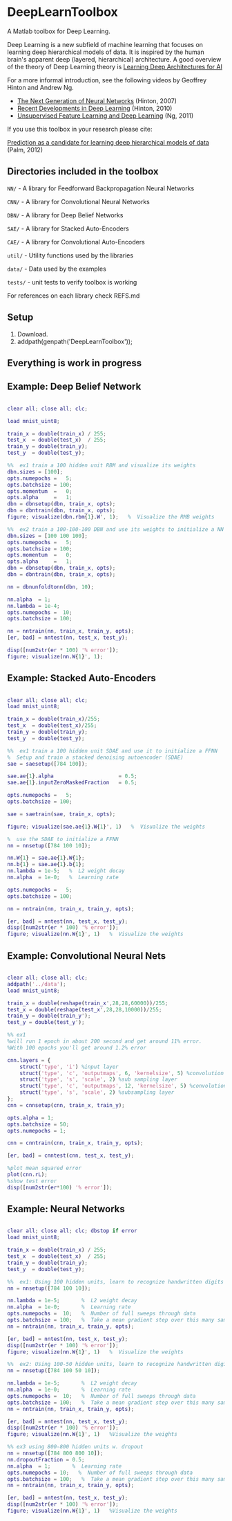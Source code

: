 DeepLearnToolbox
================

A Matlab toolbox for Deep Learning.

Deep Learning is a new subfield of machine learning that focuses on learning deep hierarchical models of data.
It is inspired by the human brain's apparent deep (layered, hierarchical) architecture.
A good overview of the theory of Deep Learning theory is
[Learning Deep Architectures for AI](http://www.iro.umontreal.ca/~bengioy/papers/ftml_book.pdf)

For a more informal introduction, see the following videos by Geoffrey Hinton and Andrew Ng.

* [The Next Generation of Neural Networks](http://www.youtube.com/watch?v=AyzOUbkUf3M) (Hinton, 2007)
* [Recent Developments in Deep Learning](http://www.youtube.com/watch?v=VdIURAu1-aU) (Hinton, 2010)
* [Unsupervised Feature Learning and Deep Learning](http://www.youtube.com/watch?v=ZmNOAtZIgIk) (Ng, 2011)

If you use this toolbox in your research please cite:

[Prediction as a candidate for learning deep hierarchical models of data](http://www2.imm.dtu.dk/pubdb/views/publication_details.php?id=6284) (Palm, 2012)

Directories included in the toolbox
-----------------------------------

`NN/`   - A library for Feedforward Backpropagation Neural Networks

`CNN/`  - A library for Convolutional Neural Networks

`DBN/`  - A library for Deep Belief Networks

`SAE/`  - A library for Stacked Auto-Encoders

`CAE/` - A library for Convolutional Auto-Encoders

`util/` - Utility functions used by the libraries

`data/` - Data used by the examples

`tests/` - unit tests to verify toolbox is working

For references on each library check REFS.md

Setup
-----

1. Download.
2. addpath(genpath('DeepLearnToolbox'));

Everything is work in progress
------------------------------

Example: Deep Belief Network
---------------------
```matlab

clear all; close all; clc;

load mnist_uint8;

train_x = double(train_x) / 255;
test_x  = double(test_x)  / 255;
train_y = double(train_y);
test_y  = double(test_y);

%%  ex1 train a 100 hidden unit RBM and visualize its weights
dbn.sizes = [100];
opts.numepochs =   5;
opts.batchsize = 100;
opts.momentum  =   0;
opts.alpha     =   1;
dbn = dbnsetup(dbn, train_x, opts);
dbn = dbntrain(dbn, train_x, opts);
figure; visualize(dbn.rbm{1}.W', 1);   %  Visualize the RMB weights

%%  ex2 train a 100-100-100 DBN and use its weights to initialize a NN
dbn.sizes = [100 100 100];
opts.numepochs =   5;
opts.batchsize = 100;
opts.momentum  =   0;
opts.alpha     =   1;
dbn = dbnsetup(dbn, train_x, opts);
dbn = dbntrain(dbn, train_x, opts);

nn = dbnunfoldtonn(dbn, 10);

nn.alpha  = 1;
nn.lambda = 1e-4;
opts.numepochs =  10;
opts.batchsize = 100;

nn = nntrain(nn, train_x, train_y, opts);
[er, bad] = nntest(nn, test_x, test_y);

disp([num2str(er * 100) '% error']);
figure; visualize(nn.W{1}', 1);

```


Example: Stacked Auto-Encoders
---------------------
```matlab

clear all; close all; clc;
load mnist_uint8;

train_x = double(train_x)/255;
test_x  = double(test_x)/255;
train_y = double(train_y);
test_y  = double(test_y);

%%  ex1 train a 100 hidden unit SDAE and use it to initialize a FFNN
%  Setup and train a stacked denoising autoencoder (SDAE)
sae = saesetup([784 100]);

sae.ae{1}.alpha                     = 0.5;
sae.ae{1}.inputZeroMaskedFraction   = 0.5;

opts.numepochs =   5;
opts.batchsize = 100;

sae = saetrain(sae, train_x, opts);

figure; visualize(sae.ae{1}.W{1}', 1)   %  Visualize the weights

%  use the SDAE to initialize a FFNN
nn = nnsetup([784 100 10]);

nn.W{1} = sae.ae{1}.W{1};
nn.b{1} = sae.ae{1}.b{1};
nn.lambda = 1e-5;   %  L2 weight decay
nn.alpha  = 1e-0;   %  Learning rate

opts.numepochs =   5;
opts.batchsize = 100;

nn = nntrain(nn, train_x, train_y, opts);

[er, bad] = nntest(nn, test_x, test_y);
disp([num2str(er * 100) '% error']);
figure; visualize(nn.W{1}', 1)   %  Visualize the weights

```


Example: Convolutional Neural Nets
---------------------
```matlab

clear all; close all; clc;
addpath('../data');
load mnist_uint8;

train_x = double(reshape(train_x',28,28,60000))/255;
test_x = double(reshape(test_x',28,28,10000))/255;
train_y = double(train_y');
test_y = double(test_y');

%% ex1 
%will run 1 epoch in about 200 second and get around 11% error. 
%With 100 epochs you'll get around 1.2% error

cnn.layers = {
    struct('type', 'i') %input layer
    struct('type', 'c', 'outputmaps', 6, 'kernelsize', 5) %convolution layer
    struct('type', 's', 'scale', 2) %sub sampling layer
    struct('type', 'c', 'outputmaps', 12, 'kernelsize', 5) %convolution layer
    struct('type', 's', 'scale', 2) %subsampling layer
};
cnn = cnnsetup(cnn, train_x, train_y);

opts.alpha = 1;
opts.batchsize = 50;
opts.numepochs = 1;

cnn = cnntrain(cnn, train_x, train_y, opts);

[er, bad] = cnntest(cnn, test_x, test_y);

%plot mean squared error
plot(cnn.rL);
%show test error
disp([num2str(er*100) '% error']);
```


Example: Neural Networks
---------------------
```matlab

clear all; close all; clc; dbstop if error
load mnist_uint8;

train_x = double(train_x) / 255;
test_x  = double(test_x)  / 255;
train_y = double(train_y);
test_y  = double(test_y);

%%  ex1: Using 100 hidden units, learn to recognize handwritten digits
nn = nnsetup([784 100 10]);

nn.lambda = 1e-5;       %  L2 weight decay
nn.alpha  = 1e-0;       %  Learning rate
opts.numepochs =  10;   %  Number of full sweeps through data
opts.batchsize = 100;   %  Take a mean gradient step over this many samples
nn = nntrain(nn, train_x, train_y, opts);

[er, bad] = nntest(nn, test_x, test_y);
disp([num2str(er * 100) '% error']);
figure; visualize(nn.W{1}', 1)   %  Visualize the weights

%%  ex2: Using 100-50 hidden units, learn to recognize handwritten digits
nn = nnsetup([784 100 50 10]);

nn.lambda = 1e-5;       %  L2 weight decay
nn.alpha  = 1e-0;       %  Learning rate
opts.numepochs =  10;   %  Number of full sweeps through data
opts.batchsize = 100;   %  Take a mean gradient step over this many samples
nn = nntrain(nn, train_x, train_y, opts);

[er, bad] = nntest(nn, test_x, test_y);
disp([num2str(er * 100) '% error']);
figure; visualize(nn.W{1}', 1)   %Visualize the weights

%% ex3 using 800-800 hidden units w. dropout
nn = nnsetup([784 800 800 10]);
nn.dropoutFraction = 0.5;
nn.alpha  = 1;       %  Learning rate
opts.numepochs = 10;   %  Number of full sweeps through data
opts.batchsize = 100;   %  Take a mean gradient step over this many samples
nn = nntrain(nn, train_x, train_y, opts);

[er, bad] = nntest(nn, test_x, test_y);
disp([num2str(er * 100) '% error']);
figure; visualize(nn.W{1}', 1)   %Visualize the weights
```


